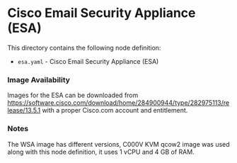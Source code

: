 # Cisco Email Security Appliance (ESA)

This directory contains the following node definition:

* `esa.yaml` - Cisco Email Security Appliance (ESA)

### Image Availability

Images for the ESA can be downloaded from https://software.cisco.com/download/home/284900944/type/282975113/release/13.5.1 with a proper Cisco.com account and entitlement.

### Notes

The WSA image has different versions, C000V KVM qcow2 image was used along with this node definition, it uses 1 vCPU and 4 GB of RAM.  
